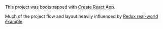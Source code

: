 This project was bootstrapped with [Create React App](https://github.com/facebookincubator/create-react-app).

Much of the project flow and layout heavily influenced by [Redux real-world example](https://github.com/reactjs/redux).
